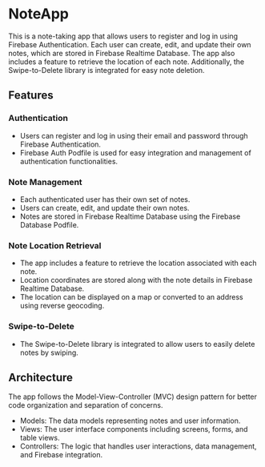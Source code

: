# NoteApp

This is a note-taking app that allows users to register and log in using Firebase Authentication. Each user can create, edit, and update their own notes, which are stored in Firebase Realtime Database. The app also includes a feature to retrieve the location of each note. Additionally, the Swipe-to-Delete library is integrated for easy note deletion.

## Features

### Authentication
- Users can register and log in using their email and password through Firebase Authentication.
- Firebase Auth Podfile is used for easy integration and management of authentication functionalities.
### Note Management
- Each authenticated user has their own set of notes.
- Users can create, edit, and update their own notes.
- Notes are stored in Firebase Realtime Database using the Firebase Database Podfile.
### Note Location Retrieval
- The app includes a feature to retrieve the location associated with each note.
- Location coordinates are stored along with the note details in Firebase Realtime Database.
- The location can be displayed on a map or converted to an address using reverse geocoding.
### Swipe-to-Delete
- The Swipe-to-Delete library is integrated to allow users to easily delete notes by swiping.
## Architecture

The app follows the Model-View-Controller (MVC) design pattern for better code organization and separation of concerns.

- Models: The data models representing notes and user information.
- Views: The user interface components including screens, forms, and table views.
- Controllers: The logic that handles user interactions, data management, and Firebase integration.
